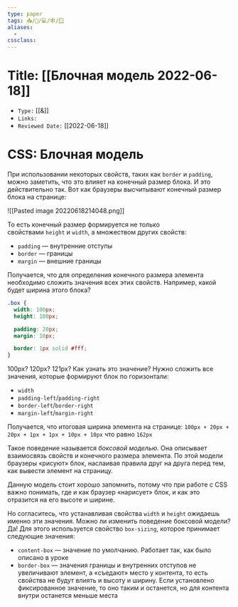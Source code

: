 ```yaml
---
type: paper
tags: 📥️/📜️/💻/🕸/🪟
aliases:
  - 
cssclass: 
---
```




# Title: **[[Блочная модель 2022-06-18]]**
- `Type:` [[&]]
- `Links:`
- `Reviewed Date:` [[2022-06-18]]

# CSS: Блочная модель

При использовании некоторых свойств, таких как `border` и `padding`, можно заметить, что это влияет на конечный размер блока. И это действительно так. Вот как браузеры высчитывают конечный размер блока на странице:

![[Pasted image 20220618214048.png]]

То есть конечный размер формируется не только свойствами `height` и `width`, а множеством других свойств:

-   `padding` — внутренние отступы
-   `border` — границы
-   `margin` — внешние границы

Получается, что для определения конечного размера элемента необходимо сложить значения всех этих свойств. Например, какой будет ширина этого блока?

```css
.box {
  width: 100px;
  height: 100px;

  padding: 20px;
  margin: 10px;

  border: 1px solid #fff;
}
```

100px? 120px? 121px? Как узнать это значение? Нужно сложить все значения, которые формируют блок по горизонтали:

-   `width`
-   `padding-left`/`padding-right`
-   `border-left`/`border-right`
-   `margin-left`/`margin-right`

Получается, что итоговая ширина элемента на странице: `100px + 20px + 20px + 1px + 1px + 10px + 10px` что равно `162px`

Такое поведение называется _боксовой моделью_. Она описывает взаимосвязь свойств и конечного размера элемента. По этой модели браузеры «рисуют» блок, наслаивая правила друг на друга перед тем, как вывести элемент на страницу.

Данную модель стоит хорошо запомнить, потому что при работе с CSS важно понимать, где и как браузер «нарисует» блок, и как это отразится на его высоте и ширине.

Но согласитесь, что устанавливая свойства `width` и `height` ожидаешь именно эти значения. Можно ли изменить поведение боксовой модели? Да! Для этого используется свойство `box-sizing`, которое принимает следующие значения:

-   `content-box` — значение по умолчанию. Работает так, как было описано в уроке
-   `border-box` — значения границы и внутренних отступов не увеличивают элемент, а «съедают» место у контента, то есть свойства не будут влиять и высоту и ширину. Если установлено фиксированное значение, то оно таким и останется, но для контента внутри останется меньше места